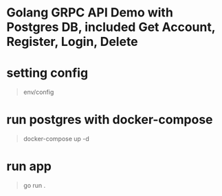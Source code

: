 # Golang GRPC API Demo with Postgres DB, included Get Account, Register, Login, Delete

# setting config
> env/config

# run postgres with docker-compose
> docker-compose up -d

# run app
> go run .
